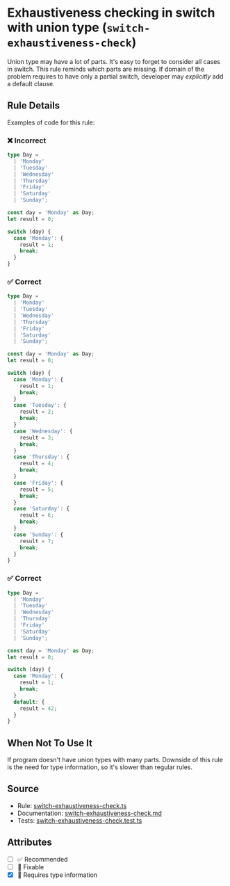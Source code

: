 # Exhaustiveness checking in switch with union type (`switch-exhaustiveness-check`)

Union type may have a lot of parts. It's easy to forget to consider all cases in switch. This rule reminds which parts are missing. If domain of the problem requires to have only a partial switch, developer may _explicitly_ add a default clause.

## Rule Details

Examples of code for this rule:

<!--tabs-->

### ❌ Incorrect

```ts
type Day =
  | 'Monday'
  | 'Tuesday'
  | 'Wednesday'
  | 'Thursday'
  | 'Friday'
  | 'Saturday'
  | 'Sunday';

const day = 'Monday' as Day;
let result = 0;

switch (day) {
  case 'Monday': {
    result = 1;
    break;
  }
}
```

### ✅ Correct

```ts
type Day =
  | 'Monday'
  | 'Tuesday'
  | 'Wednesday'
  | 'Thursday'
  | 'Friday'
  | 'Saturday'
  | 'Sunday';

const day = 'Monday' as Day;
let result = 0;

switch (day) {
  case 'Monday': {
    result = 1;
    break;
  }
  case 'Tuesday': {
    result = 2;
    break;
  }
  case 'Wednesday': {
    result = 3;
    break;
  }
  case 'Thursday': {
    result = 4;
    break;
  }
  case 'Friday': {
    result = 5;
    break;
  }
  case 'Saturday': {
    result = 6;
    break;
  }
  case 'Sunday': {
    result = 7;
    break;
  }
}
```

### ✅ Correct

```ts
type Day =
  | 'Monday'
  | 'Tuesday'
  | 'Wednesday'
  | 'Thursday'
  | 'Friday'
  | 'Saturday'
  | 'Sunday';

const day = 'Monday' as Day;
let result = 0;

switch (day) {
  case 'Monday': {
    result = 1;
    break;
  }
  default: {
    result = 42;
  }
}
```

## When Not To Use It

If program doesn't have union types with many parts. Downside of this rule is the need for type information, so it's slower than regular rules.

## Source

- Rule: [switch-exhaustiveness-check.ts](https://github.com/typescript-eslint/typescript-eslint/blob/main/packages/eslint-plugin/src/rules/switch-exhaustiveness-check.ts)
- Documentation: [switch-exhaustiveness-check.md](https://github.com/typescript-eslint/typescript-eslint/blob/main/packages/eslint-plugin/docs/rules/switch-exhaustiveness-check.md)
- Tests: [switch-exhaustiveness-check.test.ts](https://github.com/typescript-eslint/typescript-eslint/blob/main/packages/eslint-plugin/tests/rules/switch-exhaustiveness-check.test.ts)

## Attributes

- [ ] ✅ Recommended
- [ ] 🔧 Fixable
- [x] 💭 Requires type information
